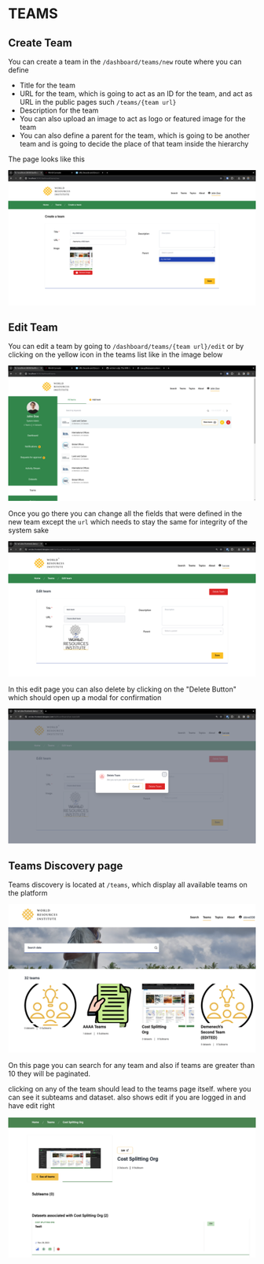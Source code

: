 # TEAMS

## Create Team

You can create a team in the `/dashboard/teams/new` route where you can define

- Title for the team
- URL for the team, which is going to act as an ID for the team, and act as URL in the public pages such `/teams/{team url}`
- Description for the team
- You can also upload an image to act as logo or featured image for the team
- You can also define a parent for the team, which is going to be another team and is going to decide the place of that team inside the hierarchy

The page looks like this

![New team page](./create.png)

## Edit Team

You can edit a team by going to `/dashboard/teams/{team url}/edit` or by clicking on the yellow icon in the teams list like in the image below

![All teams page](./list.png)

Once you go there you can change all the fields that were defined in the new team except the `url` which needs to stay the same for integrity of the system sake

![Edit team page](./edit.png)

In this edit page you can also delete by clicking on the "Delete Button" which should open up a modal for confirmation

![Delete team modal](./delete.png)

## Teams Discovery page

Teams discovery is located at `/teams`, which display all available teams on the platform

![Teams](./teams.png)

On this page you can search for any team and also if teams are greater than 10 they will be paginated.

clicking on any of the team should lead to the teams page itself. where you can see it subteams and dataset. also shows edit if you are logged in and have edit right

![](./oneteam.png)
